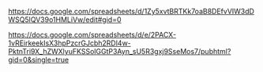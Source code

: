 https://docs.google.com/spreadsheets/d/1Zy5xvtBRTKk7oaB8DEfvVIW3dDWSQ5lQV39o1HMLiVw/edit#gid=0

https://docs.google.com/spreadsheets/d/e/2PACX-1vREirkeekIsX3hpPzcrGJcbh2RDl4w-PktnTri9X_hZWXlyuFKSSolGGtP3Ayn_sU5R3gxj9SseMos7/pubhtml?gid=0&single=true
